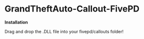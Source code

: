 # GrandTheftAuto-Callout-FivePD

**Installation**

Drag and drop the .DLL file into your fivepd/callouts folder!